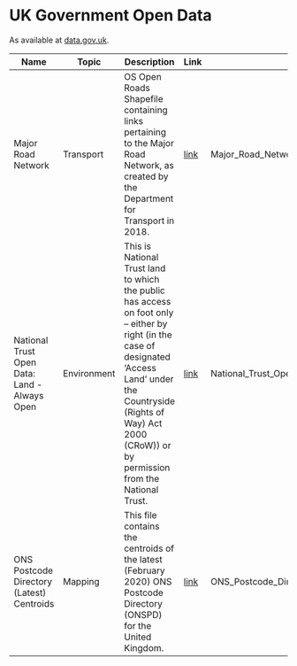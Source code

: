 # UK Government Open Data
As available at [data.gov.uk](https://data.gov.uk).

| Name | Topic | Description | Link | Files | Format |     |
| ---- | -------- | ----------- | ---- | ----- | ------ | --- |
| Major Road Network | Transport | OS Open Roads Shapefile containing links pertaining to the Major Road Network, as created by the Department for Transport in 2018. | [link](https://data.gov.uk/dataset/95f58bfa-13d6-4657-9d6f-020589498cfd/major-road-network) | Major_Road_Network_2018_Open_Roads | Shapefile |
| National Trust Open Data: Land - Always Open | Environment | This is National Trust land to which the public has access on foot only – either by right (in the case of designated ‘Access Land’ under the Countryside (Rights of Way) Act 2000 (CRoW)) or by permission from the National Trust. | [link](https://data.gov.uk/dataset/171dcad3-ed21-4afe-966d-e3f255987d57/national-trust-open-data-land-always-open) | National_Trust_Open_Data _Land_-_Always_Open | GeoJSON |
| ONS Postcode Directory (Latest) Centroids | Mapping | This file contains the centroids of the latest (February 2020) ONS Postcode Directory (ONSPD) for the United Kingdom. | [link](https://data.gov.uk/dataset/6de48d19-b3a0-4e45-b98e-01bd781b035c/ons-postcode-directory-latest-centroids) | ONS_Postcode_Directory_(Latest)_Centroids.geojson | GeoJSON